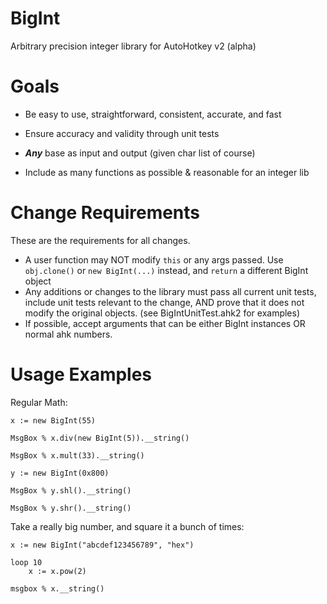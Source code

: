 BigInt
======

Arbitrary precision integer library for AutoHotkey v2 (alpha)

Goals
=====

* Be easy to use, straightforward, consistent, accurate, and fast
* Ensure accuracy and validity through unit tests

* ***Any*** base as input and output (given char list of course)
* Include as many functions as possible & reasonable for an 
  integer lib

Change Requirements
===================

These are the requirements for all changes.

* A user function may NOT modify `this` or any args passed. Use 
  `obj.clone()` or `new BigInt(...)` instead, and `return` a 
  different BigInt object
* Any additions or changes to the library must pass all current 
  unit tests, include unit tests relevant to the change,
  AND prove that it does not modify the original objects.
  (see BigIntUnitTest.ahk2 for examples)
* If possible, accept arguments that can be either BigInt 
  instances OR normal ahk numbers.
  
Usage Examples
==============

Regular Math:

    x := new BigInt(55)
    
    MsgBox % x.div(new BigInt(5)).__string()
    
    MsgBox % x.mult(33).__string()
    
    y := new BigInt(0x800)
    
    MsgBox % y.shl().__string()
    
    MsgBox % y.shr().__string()
    

Take a really big number, and square it a bunch of times: 

    x := new BigInt("abcdef123456789", "hex")
    
    loop 10
        x := x.pow(2)
        
    msgbox % x.__string()
